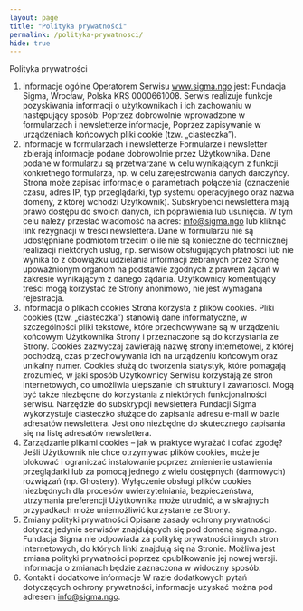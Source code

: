 ```yaml
---
layout: page
title: "Polityka prywatności"
permalink: /polityka-prywatnosci/
hide: true
---
```


Polityka prywatności
1. Informacje ogólne
Operatorem Serwisu www.sigma.ngo jest:
Fundacja Sigma,
Wrocław,
Polska
KRS 0000661008.
Serwis realizuje funkcje pozyskiwania informacji o użytkownikach i ich zachowaniu w następujący sposób:
Poprzez dobrowolnie wprowadzone w formularzach i newsletterze informacje,
Poprzez zapisywanie w urządzeniach końcowych pliki cookie (tzw. „ciasteczka”).
1. Informacje w formularzach i newsletterze
Formularze i newsletter zbierają informacje podane dobrowolnie przez Użytkownika.
Dane podane w formularzu są przetwarzane w celu wynikającym z funkcji konkretnego formularza, np. w celu zarejestrowania danych darczyńcy.
Strona może zapisać informacje o parametrach połączenia (oznaczenie czasu, adres IP, typ przeglądarki, typ systemu operacyjnego oraz nazwa domeny, z której wchodzi Użytkownik).
Subskrybenci newslettera mają prawo dostępu do swoich danych, ich poprawienia lub usunięcia. W tym celu należy przesłać wiadomość na adres: info@sigma.ngo lub kliknąć link rezygnacji w treści newslettera.
Dane w formularzu nie są udostępniane podmiotom trzecim o ile nie są konieczne do technicznej realizacji niektórych usług, np. serwisów obsługujących płatności lub nie wynika to z obowiązku udzielania informacji zebranych przez Stronę upoważnionym organom na podstawie zgodnych z prawem żądań w zakresie wynikającym z danego żądania.
Użytkownicy komentujący treści mogą korzystać ze Strony anonimowo, nie jest wymagana rejestracja.
1. Informacja o plikach cookies
Strona korzysta z plików cookies.
Pliki cookies (tzw. „ciasteczka”) stanowią dane informatyczne, w szczególności pliki tekstowe, które przechowywane są w urządzeniu końcowym Użytkownika Strony i przeznaczone są do korzystania ze Strony.
Cookies zazwyczaj zawierają nazwę strony internetowej, z której pochodzą, czas przechowywania ich na urządzeniu końcowym oraz unikalny numer.
Cookies służą do tworzenia statystyk, które pomagają zrozumieć, w jaki sposób Użytkownicy Serwisu korzystają ze stron internetowych, co umożliwia ulepszanie ich struktury i zawartości. Mogą być także niezbędne do korzystania z niektórych funkcjonalności serwisu.
Narzędzie do subskrypcji newslettera Fundacji Sigma wykorzystuje ciasteczko służące do zapisania adresu e-mail w bazie adresatów newslettera. Jest ono niezbędne do skutecznego zapisania się na listę adresatów newslettera.
1. Zarządzanie plikami cookies – jak w praktyce wyrażać i cofać zgodę?
Jeśli Użytkownik nie chce otrzymywać plików cookies, może je blokować i ograniczać instalowanie poprzez zmienienie ustawienia przeglądarki lub za pomocą jednego z wielu dostępnych (darmowych) rozwiązań (np. Ghostery).
Wyłączenie obsługi plików cookies niezbędnych dla procesów uwierzytelniania, bezpieczeństwa, utrzymania preferencji Użytkownika może utrudnić, a w skrajnych przypadkach może uniemożliwić korzystanie ze Strony.
1. Zmiany polityki prywatności
Opisane zasady ochrony prywatności dotyczą jedynie serwisów znajdujących się pod domeną sigma.ngo. Fundacja Sigma nie odpowiada za politykę prywatności innych stron internetowych, do których linki znajdują się na Stronie.
Możliwa jest zmiana polityki prywatności poprzez opublikowanie jej nowej wersji. Informacja o zmianach będzie zaznaczona w widoczny sposób.
1. Kontakt i dodatkowe informacje
W razie dodatkowych pytań dotyczących ochrony prywatności, informacje uzyskać można pod adresem info@sigma.ngo.
